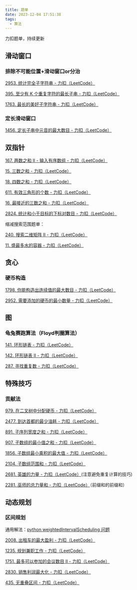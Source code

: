 ```yaml
---
title: 题单
date: 2023-12-04 17:51:38
tags:
  - 算法
---
```


力扣题单，持续更新

<!--more-->

## 滑动窗口

### 排除不可能位置+滑动窗口or分治

[2953. 统计完全子字符串 - 力扣（LeetCode）](https://leetcode.cn/problems/count-complete-substrings/description/)

[395. 至少有 K 个重复字符的最长子串 - 力扣（LeetCode）](https://leetcode.cn/problems/longest-substring-with-at-least-k-repeating-characters/description/)

[1763. 最长的美好子字符串 - 力扣（LeetCode）](https://leetcode.cn/problems/longest-nice-substring/description/)





### 定长滑动窗口

[1456. 定长子串中元音的最大数目 - 力扣（LeetCode）](https://leetcode.cn/problems/maximum-number-of-vowels-in-a-substring-of-given-length/description/)



## 双指针

[167. 两数之和 II - 输入有序数组 - 力扣（LeetCode）](https://leetcode.cn/problems/two-sum-ii-input-array-is-sorted/)

[15. 三数之和 - 力扣（LeetCode）](https://leetcode.cn/problems/3sum/)

[18. 四数之和 - 力扣（LeetCode）](https://leetcode.cn/problems/4sum/description/)

[611. 有效三角形的个数 - 力扣（LeetCode）](https://leetcode.cn/problems/valid-triangle-number/description/)

[16. 最接近的三数之和 - 力扣（LeetCode）](https://leetcode.cn/problems/3sum-closest/description/)

[2824. 统计和小于目标的下标对数目 - 力扣（LeetCode）](https://leetcode.cn/problems/count-pairs-whose-sum-is-less-than-target/description/)

缩减搜索范围题单：

[240. 搜索二维矩阵 II - 力扣（LeetCode）](https://leetcode.cn/problems/search-a-2d-matrix-ii/solutions/2361487/240-sou-suo-er-wei-ju-zhen-iitan-xin-qin-7mtf/)

[11. 盛最多水的容器 - 力扣（LeetCode）](https://leetcode.cn/problems/container-with-most-water/solutions/11491/container-with-most-water-shuang-zhi-zhen-fa-yi-do/)







## 贪心

### 硬币构造

[1798. 你能构造出连续值的最大数目 - 力扣（LeetCode）](https://leetcode.cn/problems/maximum-number-of-consecutive-values-you-can-make/description/)

[2952. 需要添加的硬币的最小数量 - 力扣（LeetCode）](https://leetcode.cn/problems/minimum-number-of-coins-to-be-added/description/)





## 图

### 龟兔赛跑算法（Floyd判圈算法）

[141. 环形链表 - 力扣（LeetCode）](https://leetcode.cn/problems/linked-list-cycle/)

[142. 环形链表 II - 力扣（LeetCode）](https://leetcode.cn/problems/linked-list-cycle-ii/description/)

[287. 寻找重复数 - 力扣（LeetCode）](https://leetcode.cn/problems/find-the-duplicate-number/description/)





## 特殊技巧

### 贡献法

[979. 在二叉树中分配硬币 - 力扣（LeetCode）](https://leetcode.cn/problems/distribute-coins-in-binary-tree/description/)

[2477. 到达首都的最少油耗 - 力扣（LeetCode）](https://leetcode.cn/problems/minimum-fuel-cost-to-report-to-the-capital/description)

[891. 子序列宽度之和 - 力扣（LeetCode）](https://leetcode.cn/problems/sum-of-subsequence-widths/description/)

[907. 子数组的最小值之和 - 力扣（LeetCode）](https://leetcode.cn/problems/sum-of-subarray-minimums/description/)

[1856. 子数组最小乘积的最大值 - 力扣（LeetCode）](https://leetcode.cn/problems/maximum-subarray-min-product/description/)

[2104. 子数组范围和 - 力扣（LeetCode）](https://leetcode.cn/problems/sum-of-subarray-ranges/description/)

[2681. 英雄的力量 - 力扣（LeetCode）](https://leetcode.cn/problems/power-of-heroes/description/)(注意避免重复计算的技巧)

[2281. 巫师的总力量和 - 力扣（LeetCode）](https://leetcode.cn/problems/sum-of-total-strength-of-wizards/description/)（前缀和的前缀和）



## 动态规划

### 区间规划

通用解法：[python weightedIntervalScheduling 问题](https://leetcode.cn/problems/maximize-the-profit-as-the-salesman/solutions/2398862/python-weightedintervalscheduling-wen-ti-t253/)

[2008. 出租车的最大盈利 - 力扣（LeetCode）](https://leetcode.cn/problems/maximum-earnings-from-taxi/description/?envType=daily-question&envId=2023-12-08)

[1235. 规划兼职工作 - 力扣（LeetCode）](https://leetcode.cn/problems/maximum-profit-in-job-scheduling/description/)

[1751. 最多可以参加的会议数目 II - 力扣（LeetCode）](https://leetcode.cn/problems/maximum-number-of-events-that-can-be-attended-ii/description/)

[2830. 销售利润最大化 - 力扣（LeetCode）](https://leetcode.cn/problems/maximize-the-profit-as-the-salesman/description/)

[435. 无重叠区间 - 力扣（LeetCode）](https://leetcode.cn/problems/non-overlapping-intervals/description/)
